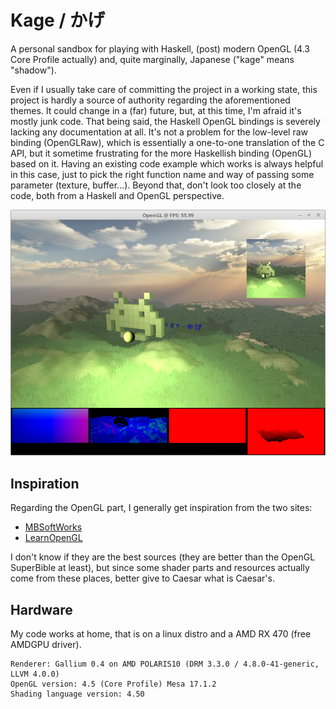 Kage / かげ
==========

A personal sandbox for playing with Haskell, (post) modern OpenGL (4.3 Core Profile actually) and, quite marginally, Japanese ("kage" means "shadow").

Even if I usually take care of committing the project in a working state, this project is hardly a source of authority regarding the aforementioned themes. It could change in a (far) future, but, at this time, I'm afraid it's mostly junk code. That being said, the Haskell OpenGL bindings is severely lacking any documentation at all. It's not a problem for the low-level raw binding (OpenGLRaw), which is essentially a one-to-one translation of the C API, but it sometime frustrating for the more Haskellish binding (OpenGL) based on it. Having an existing code example which works is always helpful in this case, just to pick the right function name and way of passing some parameter (texture, buffer...). Beyond that, don't look too closely at the code, both from a Haskell and OpenGL perspective.

![Screen capture](doc/current-state.png "Current state")

Inspiration
-----------

Regarding the OpenGL part, I generally get inspiration from the two sites:

-   [MBSoftWorks](http://www.mbsoftworks.sk/index.php?page=tutorials&series=1)
-   [LearnOpenGL](https://learnopengl.com)

I don't know if they are the best sources (they are better than the OpenGL SuperBible at least),
but since some shader parts and resources actually come from these places,
better give to Caesar what is Caesar's.

Hardware
--------

My code works at home, that is on a linux distro and a AMD RX 470 (free AMDGPU driver).

```
Renderer: Gallium 0.4 on AMD POLARIS10 (DRM 3.3.0 / 4.8.0-41-generic, LLVM 4.0.0)
OpenGL version: 4.5 (Core Profile) Mesa 17.1.2
Shading language version: 4.50
```
